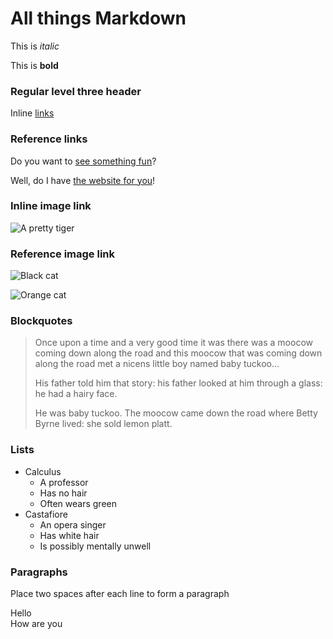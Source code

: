 # All things Markdown
This is _italic_

This is **bold**

### Regular level three header

Inline [links](www.linkme.com)

### Reference links
Do you want to [see something fun][fun place]?

Well, do I have [the website for you][another fun place]!

[fun place]: www.zombo.com
[another fun place]: www.stumbleupon.com

### Inline image link
![A pretty tiger](https://upload.wikimedia.org/wikipedia/commons/5/56/Tiger.50.jpg)

### Reference image link
![Black cat][Black]

![Orange cat][Orange]

[Black]: https://upload.wikimedia.org/wikipedia/commons/a/a3/81_INF_DIV_SSI.jpg
[Orange]: https://icons.iconarchive.com/icons/google/noto-emoji-animals-nature/256/22221-cat-icon.png

### Blockquotes
>Once upon a time and a very good time it was there was a moocow coming down along the road and this moocow that was coming down along the road met a nicens little boy named baby tuckoo...
>
>His father told him that story: his father looked at him through a glass: he had a hairy face.
>
>He was baby tuckoo. The moocow came down the road where Betty Byrne lived: she sold lemon platt.

### Lists
* Calculus
  * A professor
  * Has no hair
  * Often wears green
* Castafiore
  * An opera singer
  * Has white hair
  * Is possibly mentally unwell

### Paragraphs
Place two spaces after each line to form a paragraph

Hello  
How are you